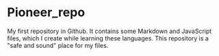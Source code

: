 # Pioneer_repo
My first repository in Github. It contains some Markdown and JavaScript files, which I create while learning these languages. This repository is a "safe and sound" place for my files.

